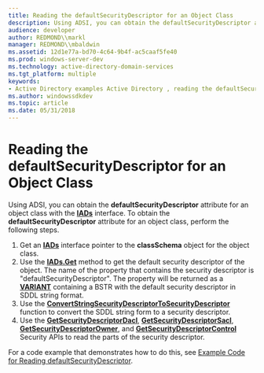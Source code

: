 ```yaml
---
title: Reading the defaultSecurityDescriptor for an Object Class
description: Using ADSI, you can obtain the defaultSecurityDescriptor attribute for an object class with the IADs interface.
audience: developer
author: REDMOND\\markl
manager: REDMOND\\mbaldwin
ms.assetid: 12d1e77a-bd70-4c64-9b4f-ac5caaf5fe40
ms.prod: windows-server-dev
ms.technology: active-directory-domain-services
ms.tgt_platform: multiple
keywords:
- Active Directory examples Active Directory , reading the defaultSecurityDescriptor for an Object Class
ms.author: windowssdkdev
ms.topic: article
ms.date: 05/31/2018
---
```


# Reading the defaultSecurityDescriptor for an Object Class

Using ADSI, you can obtain the **defaultSecurityDescriptor** attribute for an object class with the [**IADs**](https://msdn.microsoft.com/library/aa705950) interface. To obtain the **defaultSecurityDescriptor** attribute for an object class, perform the following steps.

1.  Get an [**IADs**](https://msdn.microsoft.com/library/aa705950) interface pointer to the **classSchema** object for the object class.
2.  Use the [**IADs.Get**](https://msdn.microsoft.com/library/aa746347) method to get the default security descriptor of the object. The name of the property that contains the security descriptor is "defaultSecurityDescriptor". The property will be returned as a [**VARIANT**](https://msdn.microsoft.com/windows/desktop/e305240e-9e11-4006-98cc-26f4932d2118) containing a BSTR with the default security descriptor in SDDL string format.
3.  Use the [**ConvertStringSecurityDescriptorToSecurityDescriptor**](https://msdn.microsoft.com/library/windows/desktop/aa376401) function to convert the SDDL string form to a security descriptor.
4.  Use the [**GetSecurityDescriptorDacl**](https://msdn.microsoft.com/library/windows/desktop/aa446648), [**GetSecurityDescriptorSacl**](https://msdn.microsoft.com/library/windows/desktop/aa446653), [**GetSecurityDescriptorOwner**](https://msdn.microsoft.com/library/windows/desktop/aa446651), and [**GetSecurityDescriptorControl**](https://msdn.microsoft.com/library/windows/desktop/aa446647) Security APIs to read the parts of the security descriptor.

For a code example that demonstrates how to do this, see [Example Code for Reading defaultSecurityDescriptor](example-code-for-reading-defaultsecuritydescriptor.md).

 

 




